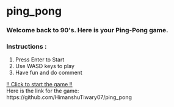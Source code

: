 # ping_pong

### Welcome back to 90's. Here is your Ping-Pong game.

### Instructions : 
1. Press Enter to Start
2. Use WASD keys to play
3. Have fun and do comment

<p>
  <a href="https://github.com/HimanshuTiwary07/ping_pong">
    !! Click to start the game !!
  </a>
  <br>
  Here is the link for the game: https://github.com/HimanshuTiwary07/ping_pong
</p>
